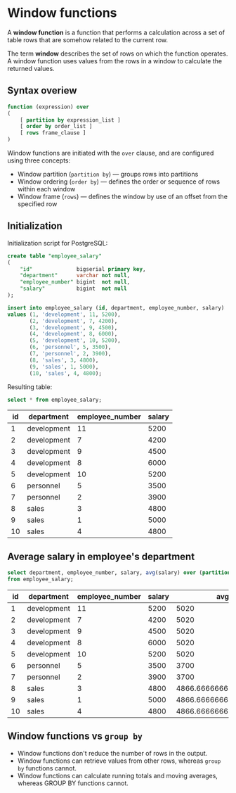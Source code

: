 # Window functions

A **window function** is a function that performs a calculation across a set of table rows that are somehow related to the current row.

The term **window** describes the set of rows on which the function operates. A window function uses values from the rows in a window to calculate the returned values.

## Syntax overiew

```sql
function (expression) over 
(
    [ partition by expression_list ]
    [ order by order_list ]
    [ rows frame_clause ]
)
```

Window functions are initiated with the `over` clause, and are configured using three concepts:

- Window partition (`partition by`) — groups rows into partitions
- Window ordering (`order by`) — defines the order or sequence of rows within each window
- Window frame (`rows`) — defines the window by use of an offset from the specified row

## Initialization

Initialization script for PostgreSQL:

```sql
create table "employee_salary"
(
    "id"              bigserial primary key,
    "department"      varchar not null,
    "employee_number" bigint  not null,
    "salary"          bigint  not null
);

insert into employee_salary (id, department, employee_number, salary)
values (1, 'development', 11, 5200),
       (2, 'development', 7, 4200),
       (3, 'development', 9, 4500),
       (4, 'development', 8, 6000),
       (5, 'development', 10, 5200),
       (6, 'personnel', 5, 3500),
       (7, 'personnel', 2, 3900),
       (8, 'sales', 3, 4800),
       (9, 'sales', 1, 5000),
       (10, 'sales', 4, 4800);
```

Resulting table:

```sql
select * from employee_salary;
```

| id  | department  | employee_number | salary |
| --- | ----------- | --------------- | ------ |
| 1   | development | 11              | 5200   |
| 2   | development | 7               | 4200   |
| 3   | development | 9               | 4500   |
| 4   | development | 8               | 6000   |
| 5   | development | 10              | 5200   |
| 6   | personnel   | 5               | 3500   |
| 7   | personnel   | 2               | 3900   |
| 8   | sales       | 3               | 4800   |
| 9   | sales       | 1               | 5000   |
| 10  | sales       | 4               | 4800   |

## Average salary in employee's department

```sql
select department, employee_number, salary, avg(salary) over (partition by department)
from employee_salary;
```

| id  | department  | employee_number | salary | avg                   |
| --- | ----------- | --------------- | ------ | --------------------- |
| 1   | development | 11              | 5200   | 5020                  |
| 2   | development | 7               | 4200   | 5020                  |
| 3   | development | 9               | 4500   | 5020                  |
| 4   | development | 8               | 6000   | 5020                  |
| 5   | development | 10              | 5200   | 5020                  |
| 6   | personnel   | 5               | 3500   | 3700                  |
| 7   | personnel   | 2               | 3900   | 3700                  |
| 8   | sales       | 3               | 4800   | 4866.6666666666666667 |
| 9   | sales       | 1               | 5000   | 4866.6666666666666667 |
| 10  | sales       | 4               | 4800   | 4866.6666666666666667 |

## Window functions vs `group by`

- Window functions don't reduce the number of rows in the output.
- Window functions can retrieve values from other rows, whereas `group by` functions cannot.
- Window functions can calculate running totals and moving averages, whereas GROUP BY functions cannot.
